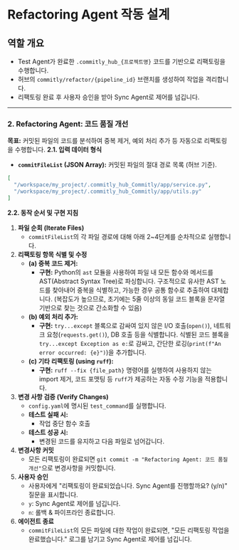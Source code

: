 # Refactoring Agent 작동 설계

## 역할 개요
- Test Agent가 완료한 `.commitly_hub_{프로젝트명}` 코드를 기반으로 리팩토링을 수행합니다.
- 허브의 `commitly/refactor/{pipeline_id}` 브랜치를 생성하여 작업을 격리합니다.
- 리팩토링 완료 후 사용자 승인을 받아 Sync Agent로 제어를 넘깁니다.

---

### **2. Refactoring Agent: 코드 품질 개선**
**목표:** 커밋된 파일의 코드를 분석하여 중복 제거, 예외 처리 추가 등 자동으로 리팩토링을 수행합니다.
**2.1. 입력 데이터 형식**
- **`commitFileList` (JSON Array):** 커밋된 파일의 절대 경로 목록 (허브 기준).
```json
[
  "/workspace/my_project/.commitly_hub_Commitly/app/service.py",
  "/workspace/my_project/.commitly_hub_Commitly/app/utils.py"
]
```
**2.2. 동작 순서 및 구현 지침**
1.  **파일 순회 (Iterate Files)**
    - `commitFileList`의 각 파일 경로에 대해 아래 2~4단계를 순차적으로 실행합니다.
2.  **리팩토링 항목 식별 및 수정**
    - **(a) 중복 코드 제거:**
        - **구현:** Python의 `ast` 모듈을 사용하여 파일 내 모든 함수와 메서드를 AST(Abstract Syntax Tree)로 파싱합니다. 구조적으로 유사한 AST 노드를 찾아내어 중복을 식별하고, 가능한 경우 공통 함수로 추출하여 대체합니다. (복잡도가 높으므로, 초기에는 5줄 이상의 동일 코드 블록을 문자열 기반으로 찾는 것으로 간소화할 수 있음)
    - **(b) 예외 처리 추가:**
        - **구현:** `try...except` 블록으로 감싸여 있지 않은 I/O 호출(`open()`), 네트워크 요청(`requests.get()`), DB 호출 등을 식별합니다. 식별된 코드 블록을 `try...except Exception as e:`로 감싸고, 간단한 로깅(`print(f"An error occurred: {e}")`)을 추가합니다.
    - **(c) 기타 리팩토링 (using `ruff`):**
        - **구현:** `ruff --fix {file_path}` 명령어를 실행하여 사용하지 않는 import 제거, 코드 포맷팅 등 `ruff`가 제공하는 자동 수정 기능을 적용합니다.
3.  **변경 사항 검증 (Verify Changes)**
    - `config.yaml`에 명시된 `test_command`를 실행합니다.
    - **테스트 실패 시:**
        - 작업 중단 함수 호출
    - **테스트 성공 시:**
        - 변경된 코드를 유지하고 다음 파일로 넘어갑니다.
4.  **변경사항 커밋**
    - 모든 리팩토링이 완료되면 `git commit -m "Refactoring Agent: 코드 품질 개선"`으로 변경사항을 커밋합니다.
5.  **사용자 승인**
    - 사용자에게 "리팩토링이 완료되었습니다. Sync Agent를 진행할까요? (y/n)" 질문을 표시합니다.
    - `y`: Sync Agent로 제어를 넘깁니다.
    - `n`: 롤백 & 파이프라인 종료합니다.
6.  **에이전트 종료**
    - `commitFileList`의 모든 파일에 대한 작업이 완료되면, "모든 리팩토링 작업을 완료했습니다." 로그를 남기고 Sync Agent로 제어를 넘깁니다.
